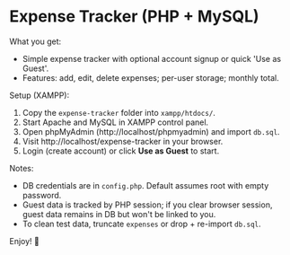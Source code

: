 # Expense Tracker (PHP + MySQL)

What you get:
- Simple expense tracker with optional account signup or quick 'Use as Guest'.
- Features: add, edit, delete expenses; per-user storage; monthly total.

Setup (XAMPP):
1. Copy the `expense-tracker` folder into `xampp/htdocs/`.
2. Start Apache and MySQL in XAMPP control panel.
3. Open phpMyAdmin (http://localhost/phpmyadmin) and import `db.sql`.
4. Visit http://localhost/expense-tracker in your browser.
5. Login (create account) or click **Use as Guest** to start.

Notes:
- DB credentials are in `config.php`. Default assumes root with empty password.
- Guest data is tracked by PHP session; if you clear browser session, guest data remains in DB but won't be linked to you.
- To clean test data, truncate `expenses` or drop + re-import `db.sql`.

Enjoy! 🎉
